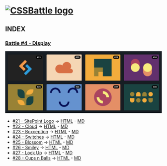 # [![CSSBattle logo](https://cssbattle.dev/images/logo.svg)](https://cssbattle.dev)

## INDEX

### [Battle #4 - Display](https://cssbattle.dev/battle/4)

![Battle Katas img](../img/Battle4.png)

- [#21 - SitePoint Logo](https://cssbattle.dev/play/21) -> [HTML](./21.SitePointLogo.html) - [MD](./21.SitePointLogo.md)
- [#22 - Cloud](https://cssbattle.dev/play/22) -> [HTML](./22.Cloud.html) - [MD](./22.Cloud.md)
- [#23 - Boxception](https://cssbattle.dev/play/23) -> [HTML](./23.Boxception.html) - [MD](./23.Boxception.md)
- [#24 - Switches](https://cssbattle.dev/play/24) -> [HTML](./24.Switches.html) - [MD](./24.Switches.md)
- [#25 - Blossom](https://cssbattle.dev/play/25) -> [HTML](./25.Blossom.html) - [MD](./25.Blossom.md)
- [#26 - Smiley](https://cssbattle.dev/play/26) -> [HTML](./26.Smiley.html) - [MD](./26.Smiley.md)
- [#27 - Lock Up](https://cssbattle.dev/play/27) -> [HTML](./27.LockUp.html) - [MD](./27.LockUp.md)
- [#28 - Cups n Balls](https://cssbattle.dev/play/28) -> [HTML](./28.CupsNBalls.html) - [MD](./28.CupsNBalls.md)
